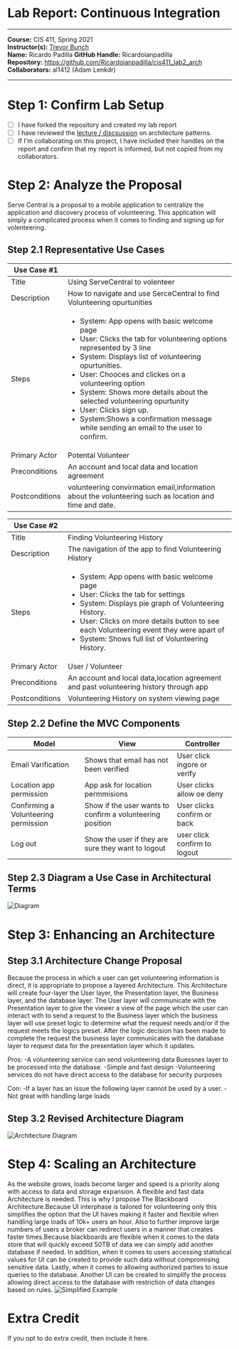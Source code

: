# Lab Report: Continuous Integration
___
**Course:** CIS 411, Spring 2021  
**Instructor(s):** [Trevor Bunch](https://github.com/trevordbunch)  
**Name:** Ricardo Padilla 
**GitHub Handle:** Ricardoianpadilla  
**Repository:** https://github.com/Ricardoianpadilla/cis411_lab2_arch  
**Collaborators:** al1412 (Adam Lenkdr)
___

# Step 1: Confirm Lab Setup
- [ ] I have forked the repository and created my lab report
- [ ] I have reviewed the [lecture / discsussion](../assets/04p1_SolutionArchitectures.pdf) on architecture patterns.
- [ ] If I'm collaborating on this project, I have included their handles on the report and confirm that my report is informed, but not copied from my collaborators.

# Step 2: Analyze the Proposal
Serve Central is a proposal to a mobile application to centralize the application and discovery process of volunteering. This application will simply a complicated process when it comes to finding and signing up for volenteering.

## Step 2.1 Representative Use Cases  

| Use Case #1 | |
|---|---|
| Title |Using ServeCentral to volenteer|
| Description|How to navigate and use SerceCentral to find Volunteering opurtunities|
|Steps|<ul><li>System: App opens with basic welcome page</li><li>User: Clicks the tab for volunteering options represented by 3 line</li><li>System: Displays list of volunteering opurtunities.</li><li>User: Chooces and clickes on a volunteering option</li><li>System: Shows more details about the selected volunteering opurtunity</li><li>User: Clicks sign up.</li><li>System:Shows a confirmation message while sending an email to the user to confirm.</li></ul>  
| Primary Actor |Potental Volunteer |
| Preconditions |An account and local data and location agreement|
| Postconditions |volunteering convirmation email,information about the volunteering such as location and time and date.|

| Use Case #2 ||
|---|---|
| Title |Finding Volunteering History|
| Description |The navigation of the app to find Volunteering History|
|Steps|<ul><li>System: App opens with basic welcome page</li><li>User: Clicks the tab for settings </li><li>System: Displays pie graph of Volunteering History.</li><li>User: Clicks on more details button to see each Volunteering event they were apart of</li><li>System: Shows full list of Volunteering History.</li></ul>
| Primary Actor |User / Volunteer|
| Preconditions |An account and local data,location agreement and past volunteering history through app|
| Postconditions |Volunteering History on system viewing page|

## Step 2.2 Define the MVC Components

| Model | View | Controller |
|---|---|---|
|Email Varification | Shows that email has not been verified | User click ingore or verify |
|Location app permission| App ask for location permmisions | User clicks allow oe deny |
|Confirming a Volunteering permission| Show if the user wants to confirm a volunteering position| User clicks confirm or back |
|Log out|Show the user if they are sure they want to logout|user click confirm to logout|

## Step 2.3 Diagram a Use Case in Architectural Terms
![Diagram](https://github.com/Ricardoianpadilla/cis411_lab2_arch/blob/6472a51a5cb3a7521a5f91c9b66648a6172a2d20/labreports/2.3%20diagram.drawio.png)
# Step 3: Enhancing an Architecture

## Step 3.1 Architecture Change Proposal
Because the process in which a user can get volunteering information is direct, it is appropriate to propose a layered Architecture. This Architecture will create four-layer the User layer, the Presentation layer, the Business layer, and the database layer. The User layer will communicate with the Presentation layer to give the viewer a view of the page which the user can interact with to send a request to the Business layer which the business layer will use preset logic to determine what the request needs and/or if the request meets the logics preset. After the logic decision has been made to complete the request the business layer communicates with the database layer to request data for the presentation layer which it updates.

Pros:
-A volunteering service can send volunteering data Buessnes layer to be processed into the database.
-Simple and fast design
-Volunteering services do not have direct access to the database for security purposes

Con:
-If a layer has an issue the following layer cannot be used by a user.
-Not great with handling large loads

## Step 3.2 Revised Architecture Diagram
![Architecture Diagram](https://github.com/Ricardoianpadilla/cis411_lab2_arch/blob/6472a51a5cb3a7521a5f91c9b66648a6172a2d20/labreports/3.2%20Revised%20Architecture%20Diagram.png)

# Step 4: Scaling an Architecture
As the website grows, loads become larger and speed is a priority along with access to data and storage expansion. A flexible and fast data Architecture is needed. This is why I propose The Blackboard Architecture.Because UI interphase is tailored for volunteering only this simplifies the option that the UI haves making it faster and flexible when handling large loads of 10k+ users an hour. Also to further improve large numbers of users a broker can redirect users in a manner that creates faster times.Because blackboards are flexible when it comes to the data store that will quickly exceed 50TB of data we can simply add another database if needed. In addition, when it comes to users accessing statistical values for UI can be created to provide such data without compromising sensitive data. Lastly, when it comes to allowing authorized parties to issue queries to the database. Another UI can be created to simplify the process allowing direct access to the database with restriction of data changes based on rules.
![Simplified Example](https://github.com/Ricardoianpadilla/cis411_lab2_arch/blob/6472a51a5cb3a7521a5f91c9b66648a6172a2d20/labreports/Untitled%20Diagram.drawio.png)

# Extra Credit
If you opt to do extra credit, then include it here.

